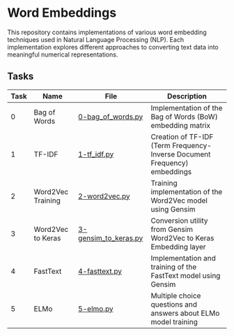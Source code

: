 # Word Embeddings

This repository contains implementations of various word embedding techniques used in Natural Language Processing (NLP). Each implementation explores different approaches to converting text data into meaningful numerical representations.

## Tasks

| Task | Name | File | Description |
|------|------|------|-------------|
| 0 | Bag of Words | [0-bag_of_words.py](/supervised_learning/word_embeddings/0-bag_of_words.py) | Implementation of the Bag of Words (BoW) embedding matrix |
| 1 | TF-IDF | [1-tf_idf.py](/supervised_learning/word_embeddings/1-tf_idf.py) | Creation of TF-IDF (Term Frequency-Inverse Document Frequency) embeddings |
| 2 | Word2Vec Training | [2-word2vec.py](/supervised_learning/word_embeddings/2-word2vec.py) | Training implementation of the Word2Vec model using Gensim |
| 3 | Word2Vec to Keras | [3-gensim_to_keras.py](/supervised_learning/word_embeddings/3-gensim_to_keras.py) | Conversion utility from Gensim Word2Vec to Keras Embedding layer |
| 4 | FastText | [4-fasttext.py](/supervised_learning/word_embeddings/4-fasttext.py) | Implementation and training of the FastText model using Gensim |
| 5 | ELMo | [5-elmo.py](/supervised_learning/word_embeddings/5-elmo.py) | Multiple choice questions and answers about ELMo model training |

